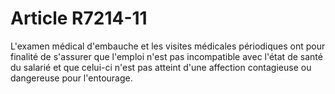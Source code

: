 # Article R7214-11

  
L'examen médical d'embauche et les visites médicales périodiques ont pour finalité de s'assurer que l'emploi n'est pas incompatible avec l'état de santé du salarié et que celui-ci n'est pas atteint d'une affection contagieuse ou dangereuse pour l'entourage.